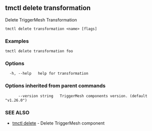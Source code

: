 ## tmctl delete transformation

Delete TriggerMesh Transformation

```
tmctl delete transformation <name> [flags]
```

### Examples

```
tmctl delete transformation foo
```

### Options

```
  -h, --help   help for transformation
```

### Options inherited from parent commands

```
      --version string   TriggerMesh components version. (default "v1.26.0")
```

### SEE ALSO

* [tmctl delete](tmctl_delete.md)	 - Delete TriggerMesh component


